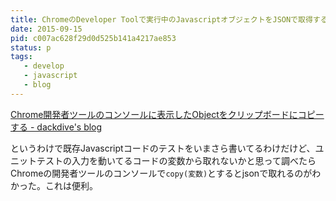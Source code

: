```yaml
---
title: ChromeのDeveloper Toolで実行中のJavascriptオブジェクトをJSONで取得する
date: 2015-09-15
pid: c007ac628f29d0d525b141a4217ae853
status: p
tags:
   - develop
   - javascript
   - blog
---
```


[Chrome開発者ツールのコンソールに表示したObjectをクリップボードにコピーする - dackdive's blog][1]

というわけで既存Javascriptコードのテストをいまさら書いてるわけだけど、ユニットテストの入力を動いてるコードの変数から取れないかと思って調べたらChromeの開発者ツールのコンソールで`copy(変数)`とするとjsonで取れるのがわかった。これは便利。

[1]:	http://dackdive.hateblo.jp/entry/2015/09/10/100117